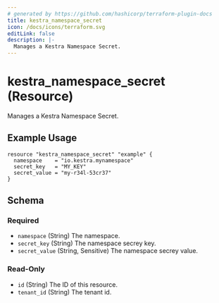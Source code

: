 ```yaml
---
# generated by https://github.com/hashicorp/terraform-plugin-docs
title: kestra_namespace_secret
icon: /docs/icons/terraform.svg
editLink: false
description: |-
  Manages a Kestra Namespace Secret.
---
```


# kestra_namespace_secret (Resource)

Manages a Kestra Namespace Secret.

## Example Usage

```hcl
resource "kestra_namespace_secret" "example" {
  namespace    = "io.kestra.mynamespace"
  secret_key   = "MY_KEY"
  secret_value = "my-r34l-53cr37"
}
```

<!-- schema generated by tfplugindocs -->
## Schema

### Required

- `namespace` (String) The namespace.
- `secret_key` (String) The namespace secrey key.
- `secret_value` (String, Sensitive) The namespace secrey value.

### Read-Only

- `id` (String) The ID of this resource.
- `tenant_id` (String) The tenant id.
